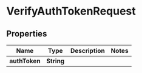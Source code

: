 

# VerifyAuthTokenRequest


## Properties

Name | Type | Description | Notes
------------ | ------------- | ------------- | -------------
**authToken** | **String** |  | 



